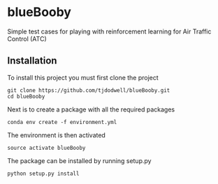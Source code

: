 # blueBooby

Simple test cases for playing with reinforcement learning for Air Traffic Control (ATC)

## Installation

To install this project you must first clone the project

```
git clone https://github.com/tjdodwell/blueBooby.git
cd blueBooby
```

Next is to create a package with all the required packages

```
conda env create -f environment.yml
```

The environment is then activated

```
source activate blueBooby
```

The package can be installed by running setup.py

```
python setup.py install
```
